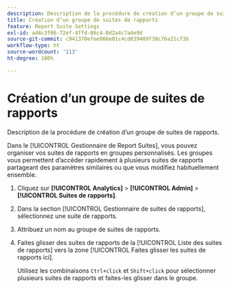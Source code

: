 ```yaml
---
description: Description de la procédure de création d’un groupe de suites de rapports.
title: Création d’un groupe de suites de rapports
feature: Report Suite Settings
exl-id: ad4c3f06-72ef-4ffd-86c4-0d2a4c7a4e9d
source-git-commit: c941370efee866e01c4cd039409f38c76a21cf3b
workflow-type: ht
source-wordcount: '113'
ht-degree: 100%

---
```


# Création d’un groupe de suites de rapports

Description de la procédure de création d’un groupe de suites de rapports.

Dans le [!UICONTROL Gestionnaire de Report Suites], vous pouvez organiser vos suites de rapports en groupes personnalisés. Les groupes vous permettent d’accéder rapidement à plusieurs suites de rapports partageant des paramètres similaires ou que vous modifiez habituellement ensemble.

1. Cliquez sur **[!UICONTROL Analytics]** > **[!UICONTROL Admin]** > **[!UICONTROL Suites de rapports]**.
1. Dans la section [!UICONTROL Gestionnaire de suites de rapports], sélectionnez une suite de rapports.
1. Attribuez un nom au groupe de suites de rapports.
1. Faites glisser des suites de rapports de la [!UICONTROL Liste des suites de rapports] vers la zone [!UICONTROL Faites glisser les suites de rapports ici].

   Utilisez les combinaisons `Ctrl+click` et `Shift+click` pour sélectionner plusieurs suites de rapports et faites-les glisser dans le groupe.
